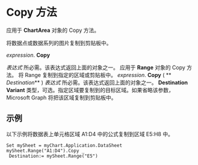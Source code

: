 
# Copy 方法

应用于  **ChartArea** 对象的 Copy 方法。

将数据点或数据系列的图片复制到剪贴板中。

 _expression_. **Copy**

 _表达式_ 所必需。该表达式返回上面的对象之一。
应用于  **Range** 对象的 Copy 方法。
将 Range 复制到指定的区域或剪贴板中。
 _expression_. **Copy** ( ** _Destination_** )
 _表达式_ 所必需。该表达式返回上面的对象之一。
 **Destination** **Variant** 类型，可选。指定区域要复制到的目标区域。如果省略该参数，Microsoft Graph 将把该区域复制到剪贴板中。

## 示例

以下示例将数据表上单元格区域 A1:D4 中的公式复制到区域 E5:H8 中。


```
Set mySheet = myChart.Application.DataSheet 
mySheet.Range("A1:D4").Copy _ 
 Destination:= mySheet.Range("E5")
```

